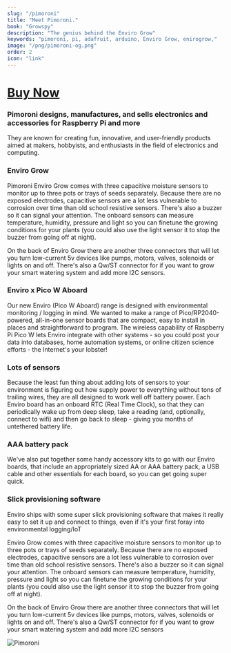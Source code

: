 ```yaml
---
slug: "/pimoroni"
title: "Meet Pimoroni."
book: "Growspy"
description: "The genius behind the Enviro Grow"
keywords: "pimoroni, pi, adafruit, arduino, Enviro Grow, enirogrow,"
image: "/png/pimoroni-og.png"
order: 2
icon: "link"
---
```

# [Buy Now](https://shop.pimoroni.com/products/enviro-grow?variant=40055904305235)

### Pimoroni designs, manufactures, and sells electronics and accessories for Raspberry Pi and more

They are known for creating fun, innovative, and user-friendly products aimed at makers, hobbyists, and enthusiasts in the field of electronics and computing.

### Enviro Grow

Pimoroni Enviro Grow comes with three capacitive moisture sensors to monitor up to three pots or trays of seeds separately. Because there are no exposed electrodes, capacitive sensors are a lot less vulnerable to corrosion over time than old school resistive sensors. There's also a buzzer so it can signal your attention. The onboard sensors can measure temperature, humidity, pressure and light so you can finetune the growing conditions for your plants (you could also use the light sensor it to stop the buzzer from going off at night).

On the back of Enviro Grow there are another three connectors that will let you turn low-current 5v devices like pumps, motors, valves, solenoids or lights on and off. There's also a Qw/ST connector for if you want to grow your smart watering system and add more I2C sensors.

### Enviro x Pico W Aboard

Our new Enviro (Pico W Aboard) range is designed with environmental monitoring / logging in mind. We wanted to make a range of Pico/RP2040-powered, all-in-one sensor boards that are compact, easy to install in places and straightforward to program. The wireless capability of Raspberry Pi Pico W lets Enviro integrate with other systems - so you could post your data into databases, home automation systems, or online citizen science efforts - the Internet's your lobster!

### Lots of sensors

Because the least fun thing about adding lots of sensors to your environment is figuring out how supply power to everything without tons of trailing wires, they are all designed to work well off battery power.  Each Enviro board has an onboard RTC (Real Time Clock), so that they can periodically wake up from deep sleep, take a reading (and, optionally, connect to wifi) and then go back to sleep - giving you months of untethered battery life.

### AAA battery pack
We've also put together some handy accessory kits to go with our Enviro boards, that include an appropriately sized AA or AAA battery pack, a USB cable and other essentials for each board, so you can get going super quick.


### Slick provisioning software

Enviro ships with some super slick provisioning software that makes it really easy to set it up and connect to things, even if it's your first foray into environmental logging/IoT
      
Enviro Grow comes with three capacitive moisture sensors to monitor up to three pots or trays of seeds separately. Because there are no exposed electrodes, capacitive sensors are a lot less vulnerable to corrosion over time than old school resistive sensors. There's also a buzzer so it can signal your attention. The onboard sensors can measure temperature, humidity, pressure and light so you can finetune the growing conditions for your plants (you could also use the light sensor it to stop the buzzer from going off at night).</p>

On the back of Enviro Grow there are another three connectors that will let you turn low-current 5v devices like pumps, motors, valves, solenoids or lights on and off. There's also a Qw/ST connector for if you want to grow your smart watering system and add more I2C sensors

![Pimoroni](/png/pimoroni.png "Pimoroni are the genius behind the Enviro Grow")